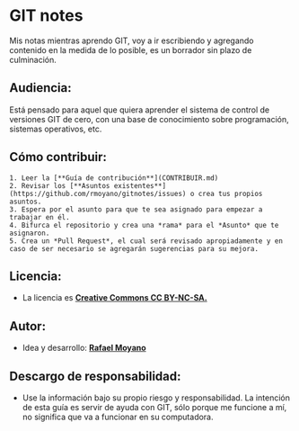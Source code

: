 # GIT notes
Mis notas mientras aprendo GIT, voy a ir escribiendo y agregando contenido en la medida de lo posible, es un borrador sin plazo de culminación.

## Audiencia:

Está pensado para aquel que quiera aprender el sistema de control de versiones GIT de cero, con una base de conocimiento sobre programación, 
sistemas operativos, etc.


## Cómo contribuir:

    1. Leer la [**Guía de contribución**](CONTRIBUIR.md)
    2. Revisar los [**Asuntos existentes**](https://github.com/rmoyano/gitnotes/issues) o crea tus propios asuntos. 
    3. Espera por el asunto para que te sea asignado para empezar a trabajar en él.
    4. Bifurca el repositorio y crea una *rama* para el *Asunto* que te asignaron.
    5. Crea un *Pull Request*, el cual será revisado apropiadamente y en caso de ser necesario se agregarán sugerencias para su mejora.
    
## Licencia:
 
 * La licencia es [**Creative Commons CC BY-NC-SA.**](https://creativecommons.org/licenses/by-nc-sa/4.0/legalcode)

## Autor: 

 * Idea y desarrollo: [**Rafael Moyano**](https://github.com/rmoyano)

## Descargo de responsabilidad:

 * Use la información bajo su propio riesgo y responsabilidad. La intención de esta guía es servir de ayuda con GIT, sólo porque me funcione a mí, 
no significa que va a funcionar en su computadora.
